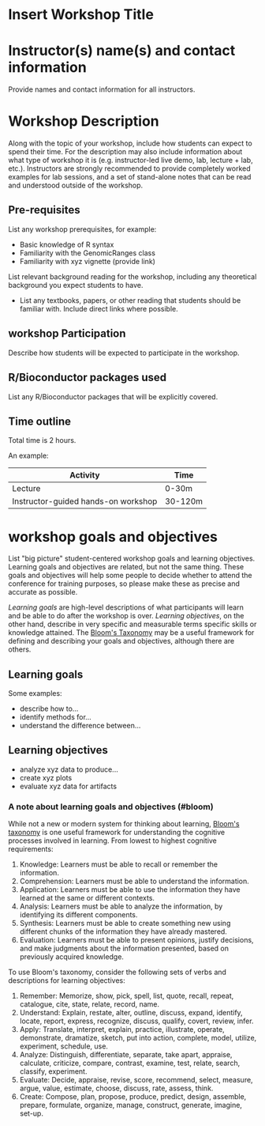 # Insert Workshop Title

# Instructor(s) name(s) and contact information

Provide names and contact information for all instructors.

# Workshop Description 

Along with the topic of your workshop, include how students can expect
to spend their time. For the description may also include information
about what type of workshop it is (e.g. instructor-led live demo, lab,
lecture + lab, etc.). Instructors are strongly recommended to provide
completely worked examples for lab sessions, and a set of stand-alone
notes that can be read and understood outside of the workshop.

## Pre-requisites

List any workshop prerequisites, for example:

* Basic knowledge of R syntax
* Familiarity with the GenomicRanges class
* Familiarity with xyz vignette (provide link)

List relevant background reading for the workshop, including any
theoretical background you expect students to have.

* List any textbooks, papers, or other reading that students should be
  familiar with. Include direct links where possible.

## workshop Participation 

Describe how students will be expected to participate in the workshop.

## R/Bioconductor packages used

List any R/Bioconductor packages that will be explicitly covered.

## Time outline

Total time is 2 hours.

An example:

| Activity                            | Time    |
|-------------------------------------|---------|
| Lecture                             | 0-30m   |
| Instructor-guided hands-on workshop | 30-120m |

# workshop goals and objectives

List "big picture" student-centered workshop goals and learning
objectives. Learning goals and objectives are related, but not the
same thing. These goals and objectives will help some people to decide 
whether to attend the conference for training purposes, so please make 
these as precise and accurate as possible.

*Learning goals* are high-level descriptions of what
participants will learn and be able to do after the workshop is
over. *Learning objectives*, on the other hand, describe in very
specific and measurable terms specific skills or knowledge
attained. The [Bloom's Taxonomy](#bloom) may be a useful framework 
for defining and describing your goals and objectives, although there
are others.

## Learning goals

Some examples:

* describe how to...
* identify methods for...
* understand the difference between...

## Learning objectives

* analyze xyz data to produce...
* create xyz plots
* evaluate xyz data for artifacts



### A note about learning goals and objectives (#bloom)

While not a new or modern system for thinking about learning,
[Bloom's taxonomy][1] is one useful framework for understanding the
cognitive processes involved in learning. From lowest to highest
cognitive requirements:

1. Knowledge: Learners must be able to recall or remember the
   information.
2. Comprehension: Learners must be able to understand the information.
3. Application: Learners must be able to use the information they have
   learned at the same or different contexts.
4. Analysis: Learners must be able to analyze the information, by
   identifying its different components.
5. Synthesis: Learners must be able to create something new using
   different chunks of the information they have already mastered. 
6. Evaluation: Learners must be able to present opinions, justify
   decisions, and make judgments about the information presented,
   based on previously acquired knowledge.
   
To use Bloom's taxonomy, consider the following sets of verbs and
descriptions for learning objectives:

1. Remember: Memorize, show, pick, spell, list, quote, recall, repeat,
   catalogue, cite, state, relate, record, name.
2. Understand: Explain, restate, alter, outline, discuss, expand,
   identify, locate, report, express, recognize, discuss, qualify,
   covert, review, infer.
3. Apply: Translate, interpret, explain, practice, illustrate,
   operate, demonstrate, dramatize, sketch, put into action, complete,
   model, utilize, experiment, schedule, use.
4. Analyze: Distinguish, differentiate, separate, take apart,
   appraise, calculate, criticize, compare, contrast, examine, test,
   relate, search, classify, experiment.
5. Evaluate: Decide, appraise, revise, score, recommend, select,
   measure, argue, value, estimate, choose, discuss, rate, assess,
   think.
6. Create: Compose, plan, propose, produce, predict, design, assemble,
   prepare, formulate, organize, manage, construct, generate, imagine,
   set-up.

[1]: https://cft.vanderbilt.edu/guides-sub-pages/blooms-taxonomy/ "Bloom's Taxonomy"
